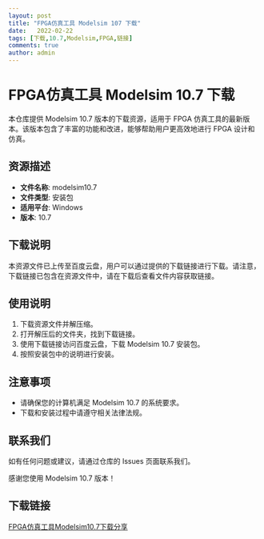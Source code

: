 ```yaml
---
layout: post
title: "FPGA仿真工具 Modelsim 107 下载"
date:   2022-02-22
tags: [下载,10.7,Modelsim,FPGA,链接]
comments: true
author: admin
---
```

# FPGA仿真工具 Modelsim 10.7 下载

本仓库提供 Modelsim 10.7 版本的下载资源，适用于 FPGA 仿真工具的最新版本。该版本包含了丰富的功能和改进，能够帮助用户更高效地进行 FPGA 设计和仿真。

## 资源描述

- **文件名称**: modelsim10.7
- **文件类型**: 安装包
- **适用平台**: Windows
- **版本**: 10.7

## 下载说明

本资源文件已上传至百度云盘，用户可以通过提供的下载链接进行下载。请注意，下载链接已包含在资源文件中，请在下载后查看文件内容获取链接。

## 使用说明

1. 下载资源文件并解压缩。
2. 打开解压后的文件夹，找到下载链接。
3. 使用下载链接访问百度云盘，下载 Modelsim 10.7 安装包。
4. 按照安装包中的说明进行安装。

## 注意事项

- 请确保您的计算机满足 Modelsim 10.7 的系统要求。
- 下载和安装过程中请遵守相关法律法规。

## 联系我们

如有任何问题或建议，请通过仓库的 Issues 页面联系我们。

感谢您使用 Modelsim 10.7 版本！

## 下载链接

[FPGA仿真工具Modelsim10.7下载分享](https://pan.quark.cn/s/9b7d2d5e4973)